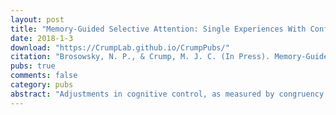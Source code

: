 ```yaml
---
layout: post
title: "Memory-Guided Selective Attention: Single Experiences With Conflict Have Long-Lasting Effects on Cognitive Control"
date: 2018-1-3
download: "https://CrumpLab.github.io/CrumpPubs/"
citation: "Brosowsky, N. P., & Crump, M. J. C. (In Press). Memory-Guided Selective Attention: Single Experiences With Conflict Have Long-Lasting Effects on Cognitive Control. Journal of Experimental Psychology: General."
pubs: true
comments: false
category: pubs
abstract: "Adjustments in cognitive control, as measured by congruency sequence effects, are thought to be influenced by both external stimuli and internal goals. However, this dichotomy has often overshadowed the potential contribution of past experience stored in memory. Here, we examine the role of long-term episodic memory in guiding selective attention. Our aim was to demonstrate new evidence that selective attention can be modulated by long-term retrieval of stimulus-specific attentional control settings. All the experiments used a modified flanker task involving multiple unique stimuli. Critically, each stimulus was only presented twice during the experiment: first as a prime, and second as a probe. Experiments 1 and 2 varied the number of intervening trials between prime and probe and manipulated the amount of conflict using a secondary task. Experiment 3 ensured that specific colors assigned to prime stimuli were not repeated when presented as probes. Across both Experiments 1 and 2, we consistently found smaller congruency effects on probe trials when its associated prime trial was incongruent compared with congruent, demonstrating long-term congruency sequence effects. However, Experiment 3 showed no evidence for long-term effects. These findings suggest long-term preservation of selective attention processing at the episodic level, and implicate a role for memory in updating cognitive control. "
---
```

